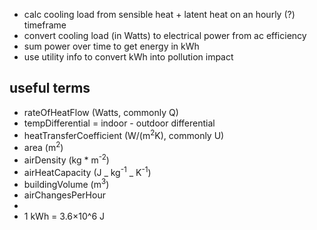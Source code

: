 - calc cooling load from sensible heat + latent heat on an hourly (?) timeframe
- convert cooling load (in Watts) to electrical power from ac efficiency
- sum power over time to get energy in kWh
- use utility info to convert kWh into pollution impact

## useful terms

- rateOfHeatFlow (Watts, commonly Q)
- tempDifferential = indoor - outdoor differential
- heatTransferCoefficient (W/(m<sup>2</sup>K), commonly U)
- area (m<sup>2</sup>)
- airDensity (kg \* m<sup>-2</sup>)
- airHeatCapacity (J _ kg<sup>-1</sup> _ K<sup>-1</sup>)
- buildingVolume (m<sup>3</sup>)
- airChangesPerHour
-
- 1 kWh = 3.6×10^6 J
